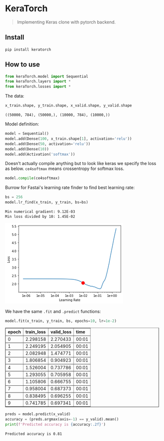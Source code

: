# KeraTorch
> Implementing Keras clone with pytorch backend.


## Install

`pip install keratorch`

## How to use

```python
from keraTorch.model import Sequential
from keraTorch.layers import *
from keraTorch.losses import *
```

The data:

```python
x_train.shape, y_train.shape, x_valid.shape, y_valid.shape
```




    ((50000, 784), (50000,), (10000, 784), (10000,))



Model definition:

```python
model = Sequential()
model.add(Dense(100, x_train.shape[1], activation='relu'))
model.add(Dense(50, activation='relu'))
model.add(Dense(10))
model.add(Activation('softmax'))
```

Doesn't actually compile anything but to look like keras we specify the loss as below. `ce4softmax` means crossentropy for softmax loss.

```python
model.compile(ce4softmax)
```

Burrow for Fastai's learning rate finder to find best learning rate:

```python
bs = 256
model.lr_find(x_train, y_train, bs=bs)
```

    Min numerical gradient: 9.12E-03
    Min loss divided by 10: 1.45E-02



![png](docs/images/output_11_1.png)


We have the same `.fit` and `.predict` functions:

```python
model.fit(x_train, y_train, bs, epochs=10, lr=1e-2)
```


<table border="1" class="dataframe">
  <thead>
    <tr style="text-align: left;">
      <th>epoch</th>
      <th>train_loss</th>
      <th>valid_loss</th>
      <th>time</th>
    </tr>
  </thead>
  <tbody>
    <tr>
      <td>0</td>
      <td>2.298158</td>
      <td>2.270433</td>
      <td>00:01</td>
    </tr>
    <tr>
      <td>1</td>
      <td>2.249195</td>
      <td>2.054905</td>
      <td>00:01</td>
    </tr>
    <tr>
      <td>2</td>
      <td>2.082948</td>
      <td>1.474771</td>
      <td>00:01</td>
    </tr>
    <tr>
      <td>3</td>
      <td>1.806854</td>
      <td>0.904923</td>
      <td>00:01</td>
    </tr>
    <tr>
      <td>4</td>
      <td>1.526004</td>
      <td>0.737786</td>
      <td>00:01</td>
    </tr>
    <tr>
      <td>5</td>
      <td>1.293055</td>
      <td>0.705958</td>
      <td>00:01</td>
    </tr>
    <tr>
      <td>6</td>
      <td>1.105806</td>
      <td>0.666755</td>
      <td>00:01</td>
    </tr>
    <tr>
      <td>7</td>
      <td>0.958004</td>
      <td>0.687373</td>
      <td>00:01</td>
    </tr>
    <tr>
      <td>8</td>
      <td>0.838495</td>
      <td>0.696255</td>
      <td>00:01</td>
    </tr>
    <tr>
      <td>9</td>
      <td>0.741785</td>
      <td>0.697341</td>
      <td>00:01</td>
    </tr>
  </tbody>
</table>


```python
preds = model.predict(x_valid)
accuracy = (preds.argmax(axis=-1) == y_valid).mean()
print(f'Predicted accuracy is {accuracy:.2f}')
```

    Predicted accuracy is 0.81

